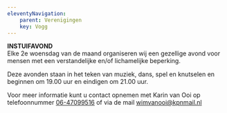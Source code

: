 ```yaml
---
eleventyNavigation:
    parent: Verenigingen
    key: Vogg
---
```


**INSTUIFAVOND**  
Elke 2e woensdag van de maand organiseren wij een gezellige avond voor mensen met een verstandelijke en/of lichamelijke beperking.

Deze avonden staan in het teken van muziek, dans, spel en knutselen en beginnen om 19.00 uur en eindigen om 21.00 uur.

Voor meer informatie kunt u contact opnemen met Karin van Ooi op telefoonnummer [06-47099516](tel:0647099516) of via de mail [wimvanooi@kpnmail.nl](mailto:wimvanooi@kpnmail.nl)

